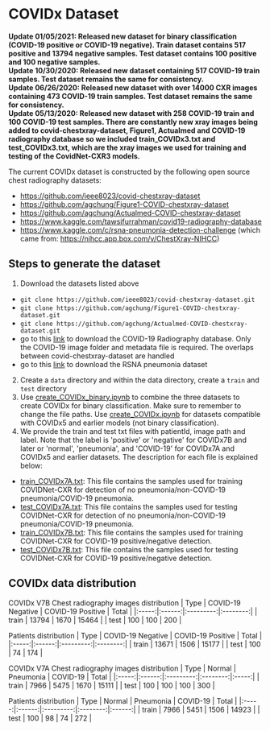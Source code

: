 # COVIDx Dataset
**Update 01/05/2021: Released new dataset for binary classification (COVID-19 positive or COVID-19 negative). Train dataset contains 517 positive and 13794 negative samples. Test dataset contains 100 positive and 100 negative samples.**\
**Update 10/30/2020: Released new dataset containing 517 COVID-19 train samples. Test dataset remains the same for consistency.**\
**Update 06/26/2020: Released new dataset with over 14000 CXR images containing 473 COVID-19 train samples. Test dataset remains the same for consistency.**\
**Update 05/13/2020: Released new dataset with 258 COVID-19 train and 100 COVID-19 test samples. There are constantly new xray images being added to covid-chestxray-dataset, Figure1, Actualmed and COVID-19 radiography database so we included train_COVIDx3.txt and test_COVIDx3.txt, which are the xray images we used for training and testing of the CovidNet-CXR3 models.**

The current COVIDx dataset is constructed by the following open source chest radiography datasets:
* https://github.com/ieee8023/covid-chestxray-dataset
* https://github.com/agchung/Figure1-COVID-chestxray-dataset
* https://github.com/agchung/Actualmed-COVID-chestxray-dataset
* https://www.kaggle.com/tawsifurrahman/covid19-radiography-database
* https://www.kaggle.com/c/rsna-pneumonia-detection-challenge (which came from: https://nihcc.app.box.com/v/ChestXray-NIHCC)

<!--We especially thank the Radiological Society of North America, National Institutes of Health, Figure1, Actualmed, M.E.H. Chowdhury et al., Dr. Joseph Paul Cohen and the team at MILA involved in the COVID-19 image data collection project for making data available to the global community.-->

## Steps to generate the dataset

1. Download the datasets listed above
 * `git clone https://github.com/ieee8023/covid-chestxray-dataset.git`
 * `git clone https://github.com/agchung/Figure1-COVID-chestxray-dataset.git`
 * `git clone https://github.com/agchung/Actualmed-COVID-chestxray-dataset.git`
 * go to this [link](https://www.kaggle.com/tawsifurrahman/covid19-radiography-database) to download the COVID-19 Radiography database. Only the COVID-19 image folder and metadata file is required. The overlaps between covid-chestxray-dataset are handled
 * go to this [link](https://www.kaggle.com/c/rsna-pneumonia-detection-challenge/data) to download the RSNA pneumonia dataset
2. Create a `data` directory and within the data directory, create a `train` and `test` directory
3. Use [create\_COVIDx\_binary.ipynb](../create_COVIDx_binary.ipynb) to combine the three datasets to create COVIDx for binary classification. Make sure to remember to change the file paths. Use [create\_COVIDx.ipynb](../create_COVIDx.ipynb) for datasets compatible with COVIDx5 and earlier models (not binary classification).
4. We provide the train and test txt files with patientId, image path and label. Note that the label is 'positive' or 'negative' for COVIDx7B and later or 'normal', 'pneumonia', and 'COVID-19' for COVIDx7A and COVIDx5 and earlier datasets. The description for each file is explained below:
 * [train\_COVIDx7A.txt](../labels/train_COVIDx7A.txt): This file contains the samples used for training COVIDNet-CXR for detection of no pneumonia/non-COVID-19 pneumonia/COVID-19 pneumonia.
 * [test\_COVIDx7A.txt](../labels/test_COVIDx7A.txt): This file contains the samples used for testing COVIDNet-CXR for detection of no pneumonia/non-COVID-19 pneumonia/COVID-19 pneumonia.
 * [train\_COVIDx7B.txt](../labels/train_COVIDx7B.txt): This file contains the samples used for training COVIDNet-CXR for COVID-19 positive/negative detection.
 * [test\_COVIDx7B.txt](../labels/test_COVIDx7B.txt): This file contains the samples used for testing COVIDNet-CXR for COVID-19 positive/negative detection.

## COVIDx data distribution
COVIDx V7B
Chest radiography images distribution
|  Type | COVID-19 Negative | COVID-19 Positive | Total |
|:-----:|:------:|:---------:|:--------:|
| train |  13794  |    1670   |    15464   |
|  test |   100  |     100   |   200    |

Patients distribution
|  Type | COVID-19 Negative | COVID-19 Positive | Total |
|:-----:|:------:|:---------:|:--------:|
| train |  13671  |    1506   |    15177   |
|  test |   100  |      74   |     174   |


COVIDx V7A 
Chest radiography images distribution
|  Type | Normal | Pneumonia | COVID-19 | Total |
|:-----:|:------:|:---------:|:--------:|:-----:|
| train |  7966  |    5475   |   1670    | 15111 |
|  test |   100  |     100   |   100    |   300 |

Patients distribution
|  Type | Normal | Pneumonia | COVID-19 |  Total |
|:-----:|:------:|:---------:|:--------:|:------:|
| train |  7966  |    5451   |    1506   |  14923 |
|  test |   100  |      98   |     74   |    272 |
